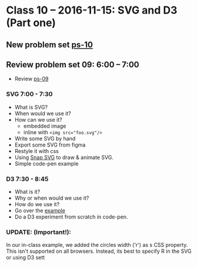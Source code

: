 # Class 10 – 2016-11-15: SVG and D3 (Part one)

## New problem set [ps-10](ps-10.html)


## Review problem set 09:  6:00 – 7:00
* Review [ps-09](../09/ps-09.html)
 

### SVG 7:00 - 7:30
- What is SVG?
- When would we use it?
- How can we use it?
  - embedded image
  - inline with `<img src="foo.svg"/>`
- Write some SVG by hand
- Export some SVG from figma
- Restyle it with css
- Using [Snap SVG](http://snapsvg.io/docs/) to draw & animate SVG.
- Simple code-pen example

### D3 7:30 - 8:45
- What is it?
- Why or when would we use it?
- How do we use it?
- Go over the [example](d3-test.html)
- Do a D3 experiment from scratch in code-pen.

### UPDATE: (Important!): 
In our in-class example, we added the circles width ('r') as s CSS property. This isn't supported on all browsers. Instead, its best to specify R in the SVG or using D3 sett

